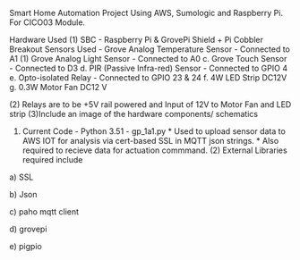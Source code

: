 Smart Home Automation Project Using AWS, Sumologic and Raspberry Pi. For CICO03 Module.

Hardware Used
(1)	SBC - Raspberry Pi & GrovePi Shield + Pi Cobbler Breakout 
Sensors Used - Grove Analog Temperature Sensor - Connected to A1 
 (1) 	Grove Analog Light Sensor - Connected to A0 
c.	Grove Touch Sensor - Connected to D3 
d.	PIR (Passive Infra-red) Sensor - Connected to GPIO 4 
e.	Opto-isolated Relay - Connected to GPIO 23 & 24 
f.	4W LED Strip DC12V 
g.	0.3W Motor Fan DC12 V 


(2) Relays are to be +5V rail powered and Input of 12V to Motor Fan and LED strip (3)Include an image of the hardware components/ schematics
1.	Current Code - Python 3.51 - gp_1a1.py * Used to upload sensor data to AWS IOT for analysis via cert-based SSL in MQTT json strings. * Also required to recieve data for actuation commmand.
(2) External Libraries required include 

a) SSL 

b) Json 

c) paho mqtt client 

d) grovepi 

e) pigpio

